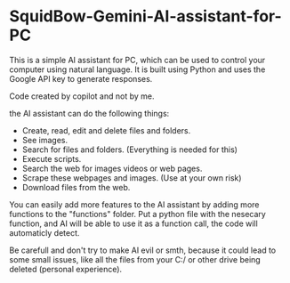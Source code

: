 # SquidBow-Gemini-AI-assistant-for-PC

This is a simple AI assistant for PC, which can be used to control your computer using natural language. It is built using Python and uses the Google API key to generate responses.

Code created by copilot and not by me.

the AI assistant can do the following things:
- Create, read, edit and delete files and folders.
- See images.
- Search for files and folders. (Everything is needed for this)
- Execute scripts.
- Search the web for images videos or web pages.
- Scrape these webpages and images. (Use at your own risk)
- Download files from the web.

You can easily add more features to the AI assistant by adding more functions to the "functions" folder. Put a python file with the nesecary function, and AI will be able to use it as a function call, the code will automaticly detect.

Be carefull and don't try to make AI evil or smth, because it could lead to some small issues, like all the files from your C:/ or other drive being deleted (personal experience).